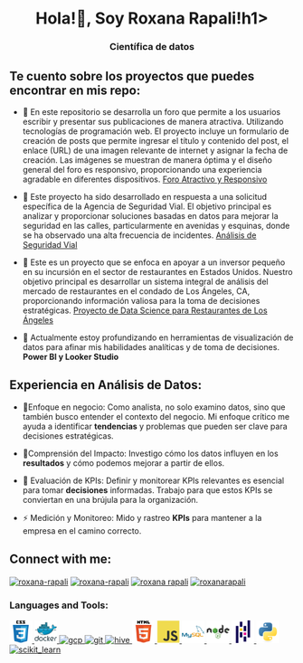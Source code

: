 <h1 align="center">Hola!👋, Soy Roxana Rapali!h1>
<h3 align="center">Científica de datos</h3>

## Te cuento sobre los proyectos que puedes encontrar en mis repo:
- 🔭 En este repositorio se desarrolla un foro que permite a los usuarios escribir y presentar sus publicaciones de manera atractiva. Utilizando tecnologías de programación web. El proyecto incluye un formulario de creación de posts que permite ingresar el título y contenido del post, el enlace (URL) de una imagen relevante de internet y asignar la fecha de creación. Las imágenes se muestran de manera óptima y el diseño general del foro es responsivo, proporcionando una experiencia agradable en diferentes dispositivos. [Foro Atractivo y Responsivo](https://github.com/roxrap/Programacion_Web)


- 👯 Este proyecto ha sido desarrollado en respuesta a una solicitud específica de la Agencia de Seguridad Vial. El objetivo principal es analizar y proporcionar soluciones basadas en datos para mejorar la seguridad en las calles, particularmente en avenidas y esquinas, donde se ha observado una alta frecuencia de incidentes. [Análisis de Seguridad Vial](https://github.com/roxrap/Accidentes-viales-PI2)

- 🤝 Este es un proyecto que se enfoca en apoyar a un inversor pequeño en su incursión en el sector de restaurantes en Estados Unidos. Nuestro objetivo principal es desarrollar un sistema integral de análisis del mercado de restaurantes en el condado de Los Ángeles, CA, proporcionando información valiosa para la toma de decisiones estratégicas. [Proyecto de Data Science para Restaurantes de Los Ángeles](https://github.com/franciscoagamez/PF_google_yelp)

- 🌱 Actualmente estoy profundizando en herramientas de visualización de datos para afinar mis habilidades analíticas y de toma de decisiones. **Power BI y Looker Studio**


## Experiencia en Análisis de Datos:
- 🎯Enfoque en negocio: Como analista, no solo examino datos, sino que también busco entender el contexto del negocio. Mi enfoque crítico me ayuda a identificar **tendencias** y problemas que pueden ser clave para decisiones estratégicas.

- 📝Comprensión del Impacto: Investigo cómo los datos influyen en los **resultados** y cómo podemos mejorar a partir de ellos.

- 📄 Evaluación de KPIs: Definir y monitorear KPIs relevantes es esencial para tomar **decisiones** informadas. Trabajo para que estos KPIs se conviertan en una brújula para la organización.

- ⚡ Medición y Monitoreo: Mido y rastreo **KPIs** para mantener a la empresa en el camino correcto.


## Connect with me:
<p align="left">
<a href="https://linkedin.com/in/roxana-rapali" target="blank"><img align="center" src="https://raw.githubusercontent.com/rahuldkjain/github-profile-readme-generator/master/src/images/icons/Social/linked-in-alt.svg" alt="roxana-rapali" height="30" width="40" /></a>
<a href="https://github.com/roxrap" target="blank"><img align="center" src="https://raw.githubusercontent.com/rahuldkjain/github-profile-readme-generator/master/src/images/icons/Social/github.svg" alt="roxana-rapali" height="30" width="40" /></a>
<a href="https://fb.com/roxana rapali" target="blank"><img align="center" src="https://raw.githubusercontent.com/rahuldkjain/github-profile-readme-generator/master/src/images/icons/Social/facebook.svg" alt="roxana rapali" height="30" width="40" /></a>
<a href="https://instagram.com/roxanarapali" target="blank"><img align="center" src="https://raw.githubusercontent.com/rahuldkjain/github-profile-readme-generator/master/src/images/icons/Social/instagram.svg" alt="roxanarapali" height="30" width="40" /></a>
</p>

<h3 align="left">Languages and Tools:</h3>
<p align="left"> <a href="https://www.w3schools.com/css/" target="_blank" rel="noreferrer"> <img src="https://raw.githubusercontent.com/devicons/devicon/master/icons/css3/css3-original-wordmark.svg" alt="css3" width="40" height="40"/> </a> <a href="https://www.docker.com/" target="_blank" rel="noreferrer"> <img src="https://raw.githubusercontent.com/devicons/devicon/master/icons/docker/docker-original-wordmark.svg" alt="docker" width="40" height="40"/> </a> <a href="https://cloud.google.com" target="_blank" rel="noreferrer"> <img src="https://www.vectorlogo.zone/logos/google_cloud/google_cloud-icon.svg" alt="gcp" width="40" height="40"/> </a> <a href="https://git-scm.com/" target="_blank" rel="noreferrer"> <img src="https://www.vectorlogo.zone/logos/git-scm/git-scm-icon.svg" alt="git" width="40" height="40"/> </a> <a href="https://hive.apache.org/" target="_blank" rel="noreferrer"> <img src="https://www.vectorlogo.zone/logos/apache_hive/apache_hive-icon.svg" alt="hive" width="40" height="40"/> </a> <a href="https://www.w3.org/html/" target="_blank" rel="noreferrer"> <img src="https://raw.githubusercontent.com/devicons/devicon/master/icons/html5/html5-original-wordmark.svg" alt="html5" width="40" height="40"/> </a> <a href="https://developer.mozilla.org/en-US/docs/Web/JavaScript" target="_blank" rel="noreferrer"> <img src="https://raw.githubusercontent.com/devicons/devicon/master/icons/javascript/javascript-original.svg" alt="javascript" width="40" height="40"/> </a> <a href="https://www.mysql.com/" target="_blank" rel="noreferrer"> <img src="https://raw.githubusercontent.com/devicons/devicon/master/icons/mysql/mysql-original-wordmark.svg" alt="mysql" width="40" height="40"/> </a> <a href="https://nodejs.org" target="_blank" rel="noreferrer"> <img src="https://raw.githubusercontent.com/devicons/devicon/master/icons/nodejs/nodejs-original-wordmark.svg" alt="nodejs" width="40" height="40"/> </a> <a href="https://pandas.pydata.org/" target="_blank" rel="noreferrer"> <img src="https://raw.githubusercontent.com/devicons/devicon/2ae2a900d2f041da66e950e4d48052658d850630/icons/pandas/pandas-original.svg" alt="pandas" width="40" height="40"/> </a> <a href="https://www.python.org" target="_blank" rel="noreferrer"> <img src="https://raw.githubusercontent.com/devicons/devicon/master/icons/python/python-original.svg" alt="python" width="40" height="40"/> </a> <a href="https://scikit-learn.org/" target="_blank" rel="noreferrer"> <img src="https://upload.wikimedia.org/wikipedia/commons/0/05/Scikit_learn_logo_small.svg" alt="scikit_learn" width="40" height="40"/> </a> </p>
